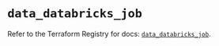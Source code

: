 # `data_databricks_job`

Refer to the Terraform Registry for docs: [`data_databricks_job`](https://registry.terraform.io/providers/databricks/databricks/1.75.0/docs/data-sources/job).
